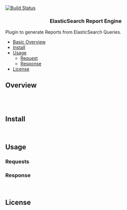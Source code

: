[![Build Status](https://travis-ci.org/malike/elasticsearch-report-engine.svg?branch=master)](https://travis-ci.org/malike/elasticsearch-report-engine)


<center><h3 style="text-align: center;" markdown="1">ElasticSearch Report Engine</h3></center>

Plugin to generate Reports from ElasticSearch Queries.

  - [Basic Overview](#overview)
  - [Install](#install)
  - [Usage](#usage)
    - [Request](#requests)
    - [Response](#response)
 - [License](#license)


## Overview


<br>


<br>

## Install

<br>

## Usage

### Requests

### Response


<br>


## License





